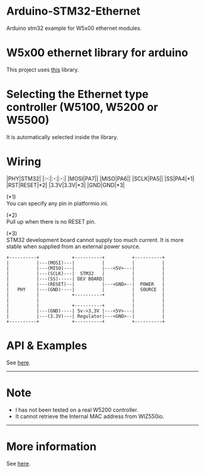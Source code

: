 # Arduino-STM32-Ethernet
Arduino stm32 example for W5x00 ethernet modules.   

# W5x00 ethernet library for arduino
This project uses [this](https://github.com/arduino-libraries/Ethernet) library.

# Selecting the Ethernet type controller (W5100, W5200 or W5500)
It is automatically selected inside the library.

# Wiring

|PHY|STM32|
|:-:|:-:|:-:|
|MOSI|PA7||
|MISO|PA6||
|SCLK|PA5||
|SS|PA4|*1|
|RST|RESET|*2|
|3.3V|3.3V|*3|
|GND|GND|*3|

(*1)  
You can specify any pin in platformio.ini.

(*2)  
Pull up when there is no RESET pin.

(*3)  
STM32 development board cannot supply too much current.
It is more stable when supplied from an external power source.

```
+----------+            +----------+          +----------+
|          |---(MOSI)---|          |          |          |
|          |---(MISO)---|          |---<5V>---|          |
|          |---(SCLK)---|  STM32   |          |          |
|          |---(SS)-----| DEV BOARD|          |          |
|          |---(RESET)--|          |---<GND>--|  POWER   |
|   PHY    |---(GND)----|          |          |  SOURCE  |
|          |            +----------+          |          |
|          |                                  |          |
|          |            +----------+          |          |
|          |---(GND)----| 5v->3,3V |---<5V>---|          |
|          |---(3.3V)---| Regulator|---<GND>--|          |
+----------+            +----------+          +----------+
```


# API & Examples
See [here](https://www.arduino.cc/en/reference/ethernet).

---

# Note
- I has not been tested on a real W5200 controller.   
- It cannot retrieve the Internal MAC address from WIZ550io.   

---

# More information
See [here](https://github.com/Serasidis/Ethernet_STM).


